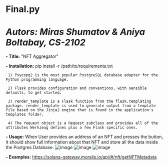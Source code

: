 # Final.py
# _Autors: Miras Shumatov & Aniya Boltabay, CS-2102_

**- Title:** "NFT Aggregator"

**- Installation:**  pip install -r /path/to/requirements.txt

     1) Psycopg2 is the most popular PostgreSQL database adapter for the Python programming language.
    
     2) Flask provides configuration and conventions, with sensible defaults, to get started. 
    
     3) render_template is a Flask function from the flask.templating package. render_template is used to generate output from a template file based on the Jinja2 engine that is found in the application's templates folder.
    
     4) The request object is a Request subclass and provides all of the attributes Werkzeug defines plus a few Flask specific ones.
    
        
**- Usage:** When User provides an address of an NFT and presses the button, it should show full information about that NFT and store all the data inside the Postgres                Database.
![image](https://user-images.githubusercontent.com/99860769/200324787-67690d37-75d4-42cc-8374-edae2a093bba.png)
![image](https://user-images.githubusercontent.com/99860769/200324832-41f4306d-6875-4a39-8d84-0f40159d0975.png)
![image](https://user-images.githubusercontent.com/99860769/200324890-8486c473-3b0f-490f-a298-1b373f3fc817.png)

**- Examples:** https://solana-gateway.moralis.io/api/#/nft/getNFTMetadata
